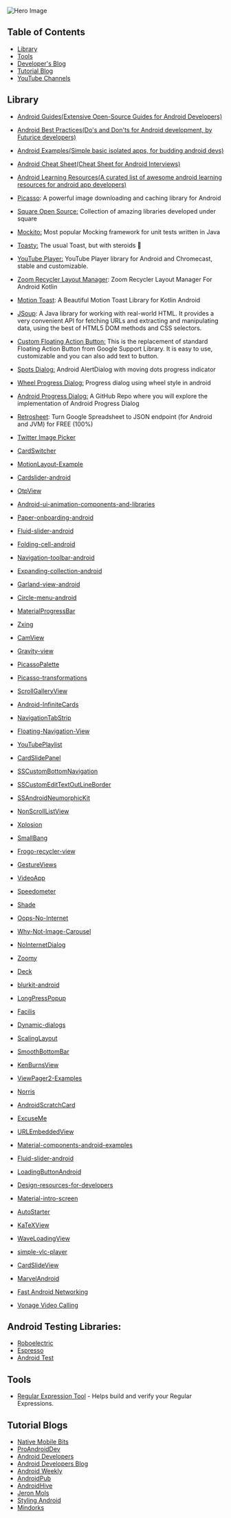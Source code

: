 ![Hero Image](https://i.ibb.co/2YNrcCF/Android-Repo-banner1.png)

## Table of Contents

- [Library](#library)
- [Tools](#tools)
- [Developer's Blog](#developer-blog)
- [Tutorial Blog](#tutorial-blogs)
- [YouTube Channels](#youtube-channels)


## Library

- [Android Guides(Extensive Open-Source Guides for Android Developers)](https://github.com/codepath/android_guides)
- [Android Best Practices(Do's and Don'ts for Android development, by Futurice developers)](https://github.com/futurice/android-best-practices)
- [Android Examples(Simple basic isolated apps, for budding android devs)](https://github.com/nisrulz/android-examples)
- [Android Cheat Sheet(Cheat Sheet for Android Interviews)](https://github.com/anitaa1990/Android-Cheat-sheet)
- [Android Learning Resources(A curated list of awesome android learning resources for android app developers)](https://github.com/androiddevnotes/awesome-android-learning-resources)

- [Picasso](https://github.com/square/picasso): A powerful image downloading and caching library for Android
- [Square Open Source:](https://square.github.io/) Collection of amazing libraries developed under square
- [Mockito:](https://github.com/mockito/mockito) Most popular Mocking framework for unit tests written in Java
- [Toasty:](https://github.com/GrenderG/Toasty) The usual Toast, but with steroids 💪
- [YouTube Player:](https://github.com/PierfrancescoSoffritti/android-youtube-player) YouTube Player library for Android and Chromecast, stable and customizable.
- [Zoom Recycler Layout Manager](https://github.com/Spikeysanju/ZoomRecylerLayout): Zoom Recycler Layout Manager For Android Kotlin
- [Motion Toast](https://github.com/Spikeysanju/MotionToast): A Beautiful Motion Toast Library for Kotlin Android
- [JSoup](https://jsoup.org/): A Java library for working with real-world HTML. It provides a very convenient API for fetching URLs and extracting and manipulating data, using the best of HTML5 DOM methods and CSS selectors.
- [Custom Floating Action Button:](https://github.com/robertlevonyan/customFloatingActionButton) This is the replacement of standard Floating Action Button from Google Support Library. It is easy to use, customizable and you can also add text to button.
- [Spots Dialog:](https://github.com/dybarsky/spots-dialog) Android AlertDialog with moving dots progress indicator
- [Wheel Progress Dialog:](https://github.com/tcking/WheelProgressDialog) Progress dialog using wheel style in android
- [Android Progress Dialog:](https://github.com/PhanVanLinh/AndroidProgressDialog) A GitHub Repo where you will explore the implementation of Android Progress Dialog
- [Retrosheet](https://github.com/theapache64/retrosheet): Turn Google Spreadsheet to JSON endpoint (for Android and JVM) for FREE (100%)
- [Twitter Image Picker](https://github.com/yasharpm/TwitterImagePicker)
- [CardSwitcher](https://github.com/yasharpm/CardSwitcher)
- [MotionLayout-Example](https://github.com/plazzy99/MotionLayout-Example)
- [Cardslider-android](https://github.com/Ramotion/cardslider-android)
- [OtpView](https://github.com/aabhasr1/OtpView)
- [Android-ui-animation-components-and-libraries](https://github.com/Ramotion/android-ui-animation-components-and-libraries)
- [Paper-onboarding-android](https://github.com/Ramotion/paper-onboarding-android)
- [Fluid-slider-android](https://github.com/Ramotion/fluid-slider-android)
- [Folding-cell-android](https://github.com/Ramotion/folding-cell-android)
- [Navigation-toolbar-android](https://github.com/Ramotion/navigation-toolbar-android)
- [Expanding-collection-android](https://github.com/Ramotion/expanding-collection-android)
- [Garland-view-android](https://github.com/Ramotion/garland-view-android)
- [Circle-menu-android](https://github.com/Ramotion/circle-menu-android)
- [MaterialProgressBar](https://github.com/zhanghai/MaterialProgressBar)
- [Zxing](https://github.com/zxing/zxing)
- [CamView](https://github.com/LivotovLabs/CamView)
- [Gravity-view](https://github.com/gofynd/gravity-view)
- [PicassoPalette](https://github.com/florent37/PicassoPalette)
- [Picasso-transformations](https://github.com/wasabeef/picasso-transformations)
- [ScrollGalleryView](https://github.com/VEINHORN/ScrollGalleryView)
- [Android-InfiniteCards](https://github.com/BakerJQ/Android-InfiniteCards)
- [NavigationTabStrip](https://github.com/Devlight/NavigationTabStrip)
- [Floating-Navigation-View](https://github.com/andremion/Floating-Navigation-View)
- [YouTubePlaylist](https://github.com/akoscz/YouTubePlaylist)
- [CardSlidePanel](https://github.com/xmuSistone/CardSlidePanel)
- [SSCustomBottomNavigation](https://github.com/SimformSolutionsPvtLtd/SSCustomBottomNavigation)
- [SSCustomEditTextOutLineBorder](https://github.com/SimformSolutionsPvtLtd/SSCustomEditTextOutLineBorder)
- [SSAndroidNeumorphicKit](https://github.com/SimformSolutionsPvtLtd/SSAndroidNeumorphicKit)
- [NonScrollListView](https://github.com/BanDev/NonScrollListView)
- [Xplosion](https://github.com/BanDev/Xplosion)
- [SmallBang](https://github.com/hanks-zyh/SmallBang)
- [Frogo-recycler-view](https://github.com/amirisback/frogo-recycler-view)
- [GestureViews](https://github.com/alexvasilkov/GestureViews)
- [VideoApp](https://github.com/premacck/VideoApp)
- [Speedometer](https://github.com/ibrahimsn98/speedometer)
- [Shade](https://github.com/InkApplications/Shade)
- [Oops-No-Internet](https://github.com/ImaginativeShohag/Oops-No-Internet)
- [Why-Not-Image-Carousel](https://github.com/ImaginativeShohag/Why-Not-Image-Carousel)
- [NoInternetDialog](https://github.com/appwise-labs/NoInternetDialog)
- [Zoomy](https://github.com/imablanco/Zoomy)
- [Deck](https://github.com/bloderxd/deck)
- [blurkit-android](https://github.com/CameraKit/blurkit-android)
- [LongPressPopup](https://github.com/RiccardoMoro/LongPressPopup)
- [Facilis](https://github.com/premacck/facilis)
- [Dynamic-dialogs](https://github.com/pranavpandey/dynamic-dialogs)
- [ScalingLayout](https://github.com/iammert/ScalingLayout)
- [SmoothBottomBar](https://github.com/ibrahimsn98/SmoothBottomBar)
- [KenBurnsView](https://github.com/flavioarfaria/KenBurnsView)
- [ViewPager2-Examples](https://github.com/ravi8x/ViewPager2-Examples)
- [Norris](https://github.com/dotanuki-labs/norris)
- [AndroidScratchCard](https://github.com/myinnos/AndroidScratchCard)
- [ExcuseMe](https://github.com/AraujoJordan/ExcuseMe)
- [URLEmbeddedView](https://github.com/nguyencse/URLEmbeddedView)
- [Material-components-android-examples](https://github.com/material-components/material-components-android-examples)
- [Fluid-slider-android](https://github.com/Ramotion/fluid-slider-android)
- [LoadingButtonAndroid](https://github.com/leandroBorgesFerreira/LoadingButtonAndroid)
- [Design-resources-for-developers](https://github.com/bradtraversy/design-resources-for-developers)
- [Material-intro-screen](https://github.com/TangoAgency/material-intro-screen)
- [AutoStarter](https://github.com/judemanutd/AutoStarter)
- [KaTeXView](https://github.com/judemanutd/KaTeXView)
- [WaveLoadingView](https://github.com/judemanutd/WaveLoadingView)
- [simple-vlc-player](https://github.com/masterwok/simple-vlc-player)
- [CardSlideView](https://github.com/crazysunj/CardSlideView)
- [MarvelAndroid](https://github.com/n8ebel/MarvelAndroid)
- [Fast Android Networking](https://github.com/amitshekhariitbhu/Fast-Android-Networking)
- [Vonage Video Calling](https://github.com/SimformSolutionsPvtLtd/VonageVideoCalling_Android)



## Android Testing Libraries:

- [Roboelectric](http://robolectric.org/getting-started/)
- [Espresso](https://developer.android.com/training/testing/espresso)
- [Android Test](https://github.com/android/android-test)

## Tools
- [Regular Expression Tool](https://rubular.com/) - Helps build and verify your Regular Expressions. 

## Tutorial Blogs

- [Native Mobile Bits](https://medium.com/native-mobile-bits)
- [ProAndroidDev](https://proandroiddev.com/)
- [Android Developers](https://medium.com/androiddevelopers)
- [Android Developers Blog](https://android-developers.googleblog.com/)
- [Android Weekly](https://androidweekly.net/)
- [AndroidPub](https://android.jlelse.eu/)
- [AndroidHive](https://www.androidhive.info/)
- [Jeron Mols](https://jeroenmols.com/blog/)
- [Styling Android](https://blog.stylingandroid.com/)
- [Mindorks](https://blog.mindorks.com/)

